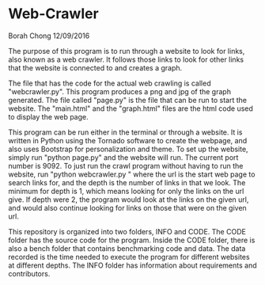 # Web-Crawler
Borah Chong
12/09/2016

The purpose of this program is to run through a website to look for links, also known as a web crawler. It follows those links to look for other links that the website is connected to and creates a graph. 

The file that has the code for the actual web crawling is called "webcrawler.py". This program produces a png and jpg of the graph generated. The file called "page.py" is the file that can be run to start the website. The "main.html" and the "graph.html" files are the html code used to display the web page. 

This program can be run either in the terminal or through a website. It is written in Python using the Tornado software to create the webpage, and also uses Bootstrap for personalization and theme. To set up the website, simply run "python page.py" and the website will run. The current port number is 9092. To just run the crawl program without having to run the website, run "python webcrawler.py <url> <depth>" where the url is the start web page to search links for, and the depth is the number of links in that we look. The minimum for depth is 1, which means looking for only the links on the url give. If depth were 2, the program would look at the links on the given url, and would also continue looking for links on those that were on the given url.

This repository is organized into two folders, INFO and CODE. The CODE folder has the source code for the program. Inside the CODE folder, there is also a bench folder that contains benchmarking code and data. The data recorded is the time needed to execute the program for different websites at different depths. The INFO folder has information about requirements and contributors. 
